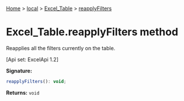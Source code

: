 [Home](./index) &gt; [local](local.md) &gt; [Excel\_Table](local.excel_table.md) &gt; [reapplyFilters](local.excel_table.reapplyfilters.md)

# Excel\_Table.reapplyFilters method

Reapplies all the filters currently on the table. 

 \[Api set: ExcelApi 1.2\]

**Signature:**
```javascript
reapplyFilters(): void;
```
**Returns:** `void`

